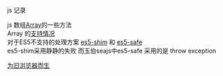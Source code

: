 js 记录

js 数组[Array](http://ourjs.com/detail/54a9f2ba5695544119000005)的一些方法  
Array 的[支持情况](http://kangax.github.io/compat-table/es5/)  
对于ES5不支持的处理方案 [es5-shim](https://github.com/es-shims/es5-shim) 和 [es5-safe]()  
es5-shim采用静静的失败 而玉伯seajs中es5-safe 采用的是 throw exception

[为旧浏览器而生](http://blog.csdn.net/zhangxin09/article/details/17679113)
